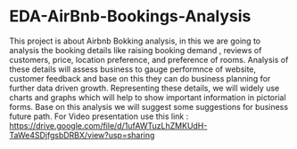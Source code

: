 # EDA-AirBnb-Bookings-Analysis
This project is about Airbnb Bokking analysis, in this we are going to analysis the booking details like raising booking demand , reviews of customers, price, location preference, and preference of rooms. Analysis of these details will assess business to gauge performnce of website, customer feedback and base on this they can do business planning for further data driven growth.
Representing these details, we will widely use charts and graphs which will help to show important information in pictorial forms. Base on this analysis we will suggest some suggestions for business future path.
For Video presentation use this link : https://drive.google.com/file/d/1ufAWTuzLhZMKUdH-TaWe4SDjfgsbDRBX/view?usp=sharing

